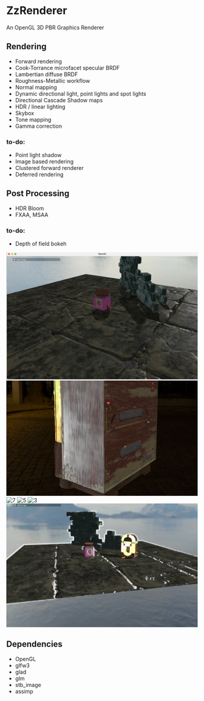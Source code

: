 # ZzRenderer
An OpenGL 3D PBR Graphics Renderer 

## Rendering
+ Forward rendering
+ Cook-Torrance microfacet specular BRDF
+ Lambertian diffuse BRDF
+ Roughness-Metallic workflow
+ Normal mapping
+ Dynamic directional light, point lights and spot lights
+ Directional Cascade Shadow maps
+ HDR / linear lighting
+ Skybox
+ Tone mapping
+ Gamma correction

### to-do:
+ Point light shadow
+ Image based rendering
+ Clustered forward renderer
+ Deferred rendering

## Post Processing
+ HDR Bloom
+ FXAA, MSAA

### to-do:
+ Depth of field bokeh

![1](assets/1.png)
![6](assets/6.png)
![7](assets/7.png)
![5](assets/5.png)
![3](assets/3.png)
![4](assets/4.png)


## Dependencies
+ OpenGL
+ glfw3
+ glad
+ glm
+ stb_image
+ assimp

